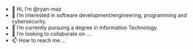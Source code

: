 - 👋 Hi, I’m @ryan-maz
- 👀 I’m interested in software development/engineering, programming and cybersecurity.
- 🌱 I’m currently pursuing a degree in Information Technology. 
- 💞️ I’m looking to collaborate on ...
- 📫 How to reach me ...

<!---
ryan-maz/ryan-maz is a ✨ special ✨ repository because its `README.md` (this file) appears on your GitHub profile.
You can click the Preview link to take a look at your changes.
--->
